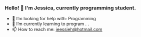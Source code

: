###  Hello! 👋 I'm Jessica, currently programming student.
- 🤔 I’m looking for help with: Programming
- 🌱 I’m currently learning to program . . 
- 📫 How to reach me: jeessieh@hotmail.com

<!--
**JessicaPagano/JessicaPagano** is a ✨ _special_ ✨ repository because its `README.md` (this file) appears on your GitHub profile.

Here are some ideas to get you started:

- 🔭 I’m currently working on ...
- 
- 👯 I’m looking to collaborate on ...


- ⚡ Fun fact: ...
-->
